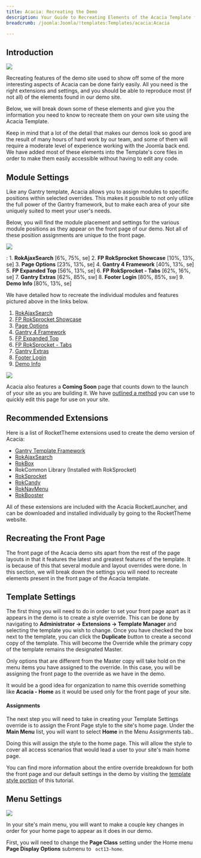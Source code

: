 ```yaml
---
title: Acacia: Recreating the Demo
description: Your Guide to Recreating Elements of the Acacia Template for Joomla
breadcrumb: /joomla:Joomla/!templates:Templates/acacia:Acacia

---
```


Introduction
-----

![][acacia2]

Recreating features of the demo site used to show off some of the more interesting aspects of Acacia can be done fairly easily. All you need is the right extensions and settings, and you should be able to reproduce most (if not all) of the elements found in our demo site. 

Below, we will break down some of these elements and give you the information you need to know to recreate them on your own site using the Acacia Template.

Keep in mind that a lot of the detail that makes our demos look so good are the result of many hours of hard work by our team, and some of them will require a moderate level of experience working with the Joomla back end. We have added most of these elements into the Template's core files in order to make them easily accessible without having to edit any code.

Module Settings
-----

Like any Gantry template, Acacia allows you to assign modules to specific positions within selected overrides. This makes it possible to not only utilize the full power of the Gantry framework, but to make each area of your site uniquely suited to meet your user's needs.

Below, you will find the module placement and settings for the various module positions as they appear on the front page of our demo. Not all of these position assignments are unique to the front page.

![][acacia]

:   1. **RokAjaxSearch**  [6%, 75%, se]
    2. **FP RokSprocket Showcase**  [10%, 13%, se]
    3. **Page Options**  [23%, 13%, se]
    4. **Gantry 4 Framework**  [40%, 13%, se]
    5. **FP Expanded Top**  [56%, 13%, se]
    6. **FP RokSprocket - Tabs**  [62%, 16%, se]
    7. **Gantry Extras**  [62%, 85%, sw]
    8. **Footer Login**  [80%, 85%, sw]
    9. **Demo Info** [80%, 13%, se]

We have detailed how to recreate the individual modules and features pictured above in the links below.

1. [RokAjaxSearch][module1]
2. [FP RokSprocket Showcase][module2]
3. [Page Options][module3]
4. [Gantry 4 Framework][module4]
5. [FP Expanded Top][module5]
6. [FP RokSprocket - Tabs][module6]
7. [Gantry Extras][module7]
8. [Footer Login][module8]
9. [Demo Info][module9]

![][comingsoon]

Acacia also features a **Coming Soon** page that counts down to the launch of your site as you are building it. We have [outlined a method][soon] you can use to quickly edit this page for use on your site.

Recommended Extensions
-----

Here is a list of RocketTheme extensions used to create the demo version of Acacia:

* [Gantry Template Framework][gantry]
* [RokAjaxSearch][rokajaxsearch]
* [RokBox][rokbox]
* RokCommon Library (Installed with RokSprocket)
* [RokSprocket][roksprocket]
* [RokCandy][rokcandy]
* [RokNavMenu][roknavmenu]
* [RokBooster][rokbooster]

All of these extensions are included with the Acacia RocketLauncher, and can be downloaded and installed individually by going to the RocketTheme website.

Recreating the Front Page
-----

The front page of the Acacia demo sits apart from the rest of the page layouts in that it features the latest and greatest features of the template. It is because of this that several module and layout overrides were done. In this section, we will break down the settings you will need to recreate elements present in the front page of the Acacia template.

Template Settings
-----

The first thing you will need to do in order to set your front page apart as it appears in the demo is to create a style override. This can be done by navigating to **Administrator -> Extensions -> Template Manager** and selecting the template you wish to change.  Once you have checked the box next to the template, you can click the **Duplicate** button to create a second copy of the template. This will become the Override while the primary copy of the template remains the designated Master.

Only options that are different from the Master copy will take hold on the menu items you have assigned to the override. In this case, you will be assigning the front page to the override as we have in the demo.

It would be a good idea for organization to name this override something like **Acacia - Home** as it would be used only for the front page of your site.

#### Assignments

The next step you will need to take in creating your Template Settings override is to assign the Front Page style to the site's home page. Under the **Main Menu** list, you will want to select **Home** in the Menu Assignments tab..

Doing this will assign the style to the home page. This will allow the style to cover all access scenarios that would lead a user to your site's main home page.

You can find more information about the entire override breakdown for both the front page and our default settings in the demo by visiting the [template style portion][demooverride] of this tutorial.

Menu Settings
-----

![][mainmenu]

In your site's main menu, you will want to make a couple key changes in order for your home page to appear as it does in our demo.

First, you will need to change the **Page Class** setting under the Home menu **Page Display Options** submenu to ` oct13-home`.

[gantry]: http://gantry-framework.org/download
[rokajaxsearch]: http://www.rockettheme.com/extensions-joomla/rokajaxsearch
[rokbox]: http://www.rockettheme.com/extensions-joomla/rokbox
[roksprocket]: http://www.rockettheme.com/extensions-joomla/roksprocket
[acacia]: assets/acacia.jpeg
[acacia2]: assets/acacia2.jpeg
[demooverride]: demo_override.md
[roknavmenu]: http://www.rockettheme.com/extensions-joomla/roknavmenu
[rokbooster]: http://www.rockettheme.com/extensions-joomla/rokbooster
[rokcandy]: http://www.rockettheme.com/extensions-joomla/rokcandy
[module1]: demo_module_1.md
[module2]: demo_module_2.md
[module3]: demo_module_3.md
[module4]: demo_module_4.md
[module5]: demo_module_5.md
[module6]: demo_module_6.md
[module7]: demo_module_7.md
[module8]: demo_module_8.md
[module9]: demo_module_9.md
[comingsoon]: comingsoon.jpg
[soon]: comingsoon.md
[mainmenu]: assets/menu_1.jpg
[icons]: http://fortawesome.github.io/Font-Awesome/icons/
[scroll]: assets/demo_2.jpeg